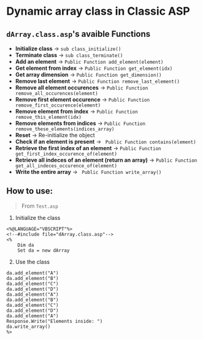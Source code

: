 # Dynamic array class in Classic ASP

## `dArray.class.asp`'s avaible Functions

- **Initialize class** -> `sub class_initialize()`
- **Terminate class** -> `sub class_terminate()`
- **Add an element** -> `Public Function add_element(element)`
- **Get element from index** -> `Public Function get_element(idx)`
- **Get array dimension** -> `Public Function get_dimension()`
- **Remove last element** -> `Public Function remove_last_element()`
- **Remove all element occurences** -> `Public Function remove_all_occurences(element)`
- **Remove first element occurence** -> `Public Function remove_first_occurence(element)`
- **Remove element from index** -> `Public Function remove_this_element(idx)`
- **Remove elements from indices** -> `Public Function remove_these_elements(indices_array)`
- **Reset** -> Re-initialize the object
- **Check if an element is present** -> ` Public Function contains(element)`
- **Retrieve the first index of an element** -> `Public Function get_first_index_occurence_of(element)`
- **Retrieve all indeces of an element (return an array)** -> `Public Function get_all_indeces_occurence_of(element)`
- **Write the entire array** -> ` Public Function write_array()`

## How to use: 

> From `Test.asp`

1. Initialize the class
  ```
  <%@LANGUAGE="VBSCRIPT"%>
  <!--#include file="dArray.class.asp"-->
  <%
      Dim da 
      Set da = new dArray
  ```
2. Use the class
  ```
  da.add_element("A")
  da.add_element("B")
  da.add_element("C")
  da.add_element("D")
  da.add_element("A")
  da.add_element("B")
  da.add_element("C")
  da.add_element("D")
  da.add_element("A")
  Response.Write("Elements inside: ")
  da.write_array()
  %>
  ```
